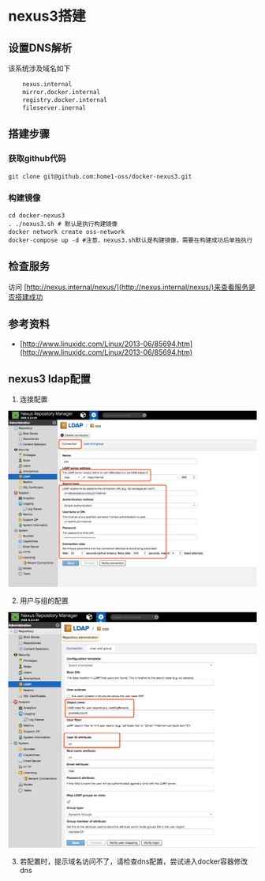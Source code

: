 # nexus3搭建


## 设置DNS解析

该系统涉及域名如下

        nexus.internal
        mirror.docker.internal
        registry.docker.internal
        fileserver.inernal

## 搭建步骤

### 获取github代码

    git clone git@github.com:home1-oss/docker-nexus3.git

### 构建镜像

    cd docker-nexus3
    . ./nexus3.sh # 默认是执行构建镜像
    docker network create oss-network
    docker-compose up -d #注意，nexus3.sh默认是构建镜像，需要在构建成功后单独执行


## 检查服务
访问 [http://nexus.internal/nexus/](http://nexus.internal/nexus/)来查看服务是否搭建成功

## 参考资料
- [http://www.linuxidc.com/Linux/2013-06/85694.htm](http://www.linuxidc.com/Linux/2013-06/85694.htm)

## nexus3 ldap配置

1. 连接配置

![](media/images/nexus3-01.png)

2. 用户与组的配置

![](media/images/nexus3-02.png)

3. 若配置时，提示域名访问不了，请检查dns配置，尝试进入docker容器修改dns
